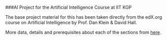 ###AI Project for the Artificial Intelligence Course at IIT KGP

The base project material for this has been taken directly from the edX.org course on Artificial Intelligence by Prof. Dan Klein & David Hall.

More data, details and prerequisites about each of the sections from [here](http://ai.berkeley.edu/project_overview.html).